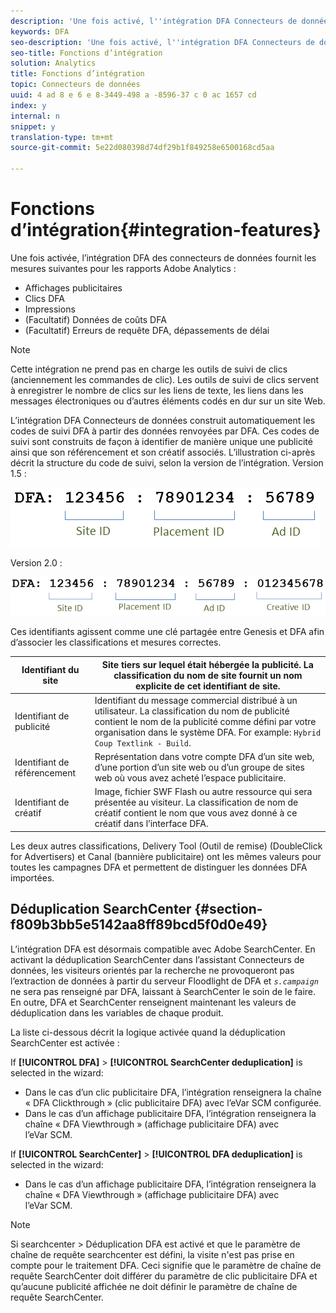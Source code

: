```yaml
---
description: 'Une fois activé, l''intégration DFA Connecteurs de données fournit les mesures suivantes pour vos rapports Adobe Analytics '
keywords: DFA
seo-description: 'Une fois activé, l''intégration DFA Connecteurs de données fournit les mesures suivantes pour vos rapports Adobe Analytics '
seo-title: Fonctions d’intégration
solution: Analytics
title: Fonctions d’intégration
topic: Connecteurs de données
uuid: 4 ad 8 e 6 e 8-3449-498 a -8596-37 c 0 ac 1657 cd
index: y
internal: n
snippet: y
translation-type: tm+mt
source-git-commit: 5e22d080398d74df29b1f849258e6500168cd5aa

---
```



# Fonctions d’intégration{#integration-features}

Une fois activée, l’intégration DFA des connecteurs de données fournit les mesures suivantes pour les rapports Adobe Analytics :

* Affichages publicitaires
* Clics DFA
* Impressions
* (Facultatif) Données de coûts DFA
* (Facultatif) Erreurs de requête DFA, dépassements de délai

>[!NOTE]
>
>Cette intégration ne prend pas en charge les outils de suivi de clics (anciennement les commandes de clic). Les outils de suivi de clics servent à enregistrer le nombre de clics sur les liens de texte, les liens dans les messages électroniques ou d’autres éléments codés en dur sur un site Web.

L’intégration DFA Connecteurs de données construit automatiquement les codes de suivi DFA à partir des données renvoyées par DFA. Ces codes de suivi sont construits de façon à identifier de manière unique une publicité ainsi que son référencement et son créatif associés. L’illustration ci-après décrit la structure du code de suivi, selon la version de l’intégration. Version 1.5 :

![](assets/DFA_id_struct1_5.png)

Version 2.0 :

![](assets/DFA_id_struct2.png)

Ces identifiants agissent comme une clé partagée entre Genesis et DFA afin d’associer les classifications et mesures correctes.

| Identifiant du site | Site tiers sur lequel était hébergée la publicité. La classification du nom de site fournit un nom explicite de cet identifiant de site. |
|---|---|
| Identifiant de publicité | Identifiant du message commercial distribué à un utilisateur. La classification du nom de publicité contient le nom de la publicité comme défini par votre organisation dans le système DFA. For example: `Hybrid Coup Textlink - Build`. |
| Identifiant de référencement | Représentation dans votre compte DFA d’un site web, d’une portion d’un site web ou d’un groupe de sites web où vous avez acheté l’espace publicitaire. |
| Identifiant de créatif | Image, fichier SWF Flash ou autre ressource qui sera présentée au visiteur. La classification de nom de créatif contient le nom que vous avez donné à ce créatif dans l’interface DFA. |

Les deux autres classifications, Delivery Tool (Outil de remise) (DoubleClick for Advertisers) et Canal (bannière publicitaire) ont les mêmes valeurs pour toutes les campagnes DFA et permettent de distinguer les données DFA importées.

## Déduplication SearchCenter {#section-f809b3bb5e5142aa8ff89bcd5f0d0e49}

L’intégration DFA est désormais compatible avec Adobe SearchCenter. En activant la déduplication SearchCenter dans l’assistant Connecteurs de données, les visiteurs orientés par la recherche ne provoqueront pas l’extraction de données à partir du serveur Floodlight de DFA et *`s.campaign`* ne sera pas renseigné par DFA, laissant à SearchCenter le soin de le faire. En outre, DFA et SearchCenter renseignent maintenant les valeurs de déduplication dans les variables de chaque produit.

La liste ci-dessous décrit la logique activée quand la déduplication SearchCenter est activée :

If **[!UICONTROL DFA]** &gt; **[!UICONTROL SearchCenter deduplication]** is selected in the wizard:

* Dans le cas d’un clic publicitaire DFA, l’intégration renseignera la chaîne « DFA Clickthrough » (clic publicitaire DFA) avec l’eVar SCM configurée.
* Dans le cas d’un affichage publicitaire DFA, l’intégration renseignera la chaîne « DFA Viewthrough » (affichage publicitaire DFA) avec l’eVar SCM.

If **[!UICONTROL SearchCenter]** &gt; **[!UICONTROL DFA deduplication]** is selected in the wizard:

* Dans le cas d’un affichage publicitaire DFA, l’intégration renseignera la chaîne « DFA Viewthrough » (affichage publicitaire DFA) avec l’eVar SCM.

>[!NOTE]
>
>Si searchcenter &gt; Déduplication DFA est activé et que le paramètre de chaîne de requête searchcenter est défini, la visite n'est pas prise en compte pour le traitement DFA. Ceci signifie que le paramètre de chaîne de requête SearchCenter doit différer du paramètre de clic publicitaire DFA et qu’aucune publicité affichée ne doit définir le paramètre de chaîne de requête SearchCenter.

